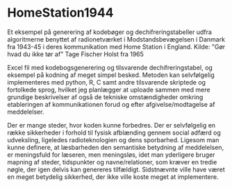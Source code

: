 # HomeStation1944
Et eksempel på generering af kodebøger og dechifreringstabeller udfra algoritmerne benyttet af radionetværket i Modstandsbevægelsen i Danmark fra 1943-45 i deres kommunikation med Home Station i England. Kilde: "Gør hvad du ikke tør af" Tage Fischer Holst fra 1965


Excel fil med kodebogsgenerering og tilsvarende dechifreringstabel, og eksempel på kodning af meget simpel besked. 
Metoden kan selvfølgelig implementeres med python, R, C samt andre tilsvarende skriptede og fortolkede sprog, hvilket jeg planlægger at uploade sammen med mere grundige beskrivelser af også de tekniske omstændigheder omkring etableringen af kommunikationen forud og efter afgivelse/modtagelse af meddelelser.

Der er mange steder, hvor koden kunne forbedres. Der er selvfølgelig en række sikkerheder i forhold til fysisk afblænding gennem social adfærd og udveksling, ligeledes radioteknologien og dens sporbarhed. Ligesom man kunne definere, at læsbarheden den semantiske betydning af meddelelsen, er meningsfuld for læseren, men meningsløs, idet man yderligere bruger mapning af steder, tidspunkter og navne/relationer, som kræver en tredie nøgle, der igen delvis kan genereres tilfældigt. Sidstnævnte ville have været en meget betydelig sikkerhed, der ikke ville koste meget at implementere. 
